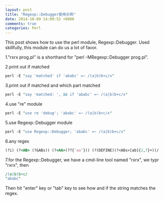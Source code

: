 ```yaml
---
layout: post
title: "Regexp::Debugger使用示例"
date: 2014-10-09 14:09:52 +0800
comments: true
categories: Perl
---
```

This post shows how to use the perl module, Regexp::Debugger. Used skillfully, this module can do us a lot of favor.  

1."rxrx prog.pl" is a shorthand for "perl -MRegexp::Debugger prog.pl".  


2.print out if matched
 
```pl
perl -E "say 'matched' if 'ababc' =~ /(a|b)b+c/x"
```  


3.print out if matched and which part matched

```pl
perl -E "say 'matched: ', $& if 'ababc' =~ /(a|b)b+c/x"
```

4.use "re" module

```pl
perl -E "use re 'debug'; 'ababc' =~ /(a|b)b+c/x"
```  

5.use Regexp::Debugger module

```pl
perl -E "use Regexp::Debugger; 'ababc' =~ /(a|b)b+c/x"
```  

6.any regex

```pl
(?i) (?<AB> (?&ABs)) (?<AA>(??{'aa'})) (?(DEFINE)(?<ABs>[ab]{2,7}+))/
```

7.for the Regexp::Debugger, we have a cmd-line tool named "rxrx", we typr "rxrx", then

```pl
/(a|b)b+c/
"ababc"
```

Then hit "enter" key or "tab" key to see how and if the string matches the regex.

